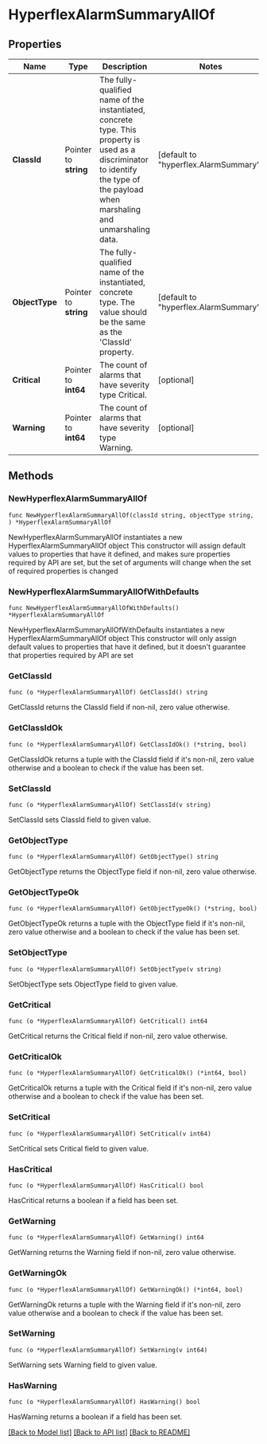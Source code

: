 # HyperflexAlarmSummaryAllOf

## Properties

Name | Type | Description | Notes
------------ | ------------- | ------------- | -------------
**ClassId** | Pointer to **string** | The fully-qualified name of the instantiated, concrete type. This property is used as a discriminator to identify the type of the payload when marshaling and unmarshaling data. | [default to "hyperflex.AlarmSummary"]
**ObjectType** | Pointer to **string** | The fully-qualified name of the instantiated, concrete type. The value should be the same as the &#39;ClassId&#39; property. | [default to "hyperflex.AlarmSummary"]
**Critical** | Pointer to **int64** | The count of alarms that have severity type Critical. | [optional] 
**Warning** | Pointer to **int64** | The count of alarms that have severity type Warning. | [optional] 

## Methods

### NewHyperflexAlarmSummaryAllOf

`func NewHyperflexAlarmSummaryAllOf(classId string, objectType string, ) *HyperflexAlarmSummaryAllOf`

NewHyperflexAlarmSummaryAllOf instantiates a new HyperflexAlarmSummaryAllOf object
This constructor will assign default values to properties that have it defined,
and makes sure properties required by API are set, but the set of arguments
will change when the set of required properties is changed

### NewHyperflexAlarmSummaryAllOfWithDefaults

`func NewHyperflexAlarmSummaryAllOfWithDefaults() *HyperflexAlarmSummaryAllOf`

NewHyperflexAlarmSummaryAllOfWithDefaults instantiates a new HyperflexAlarmSummaryAllOf object
This constructor will only assign default values to properties that have it defined,
but it doesn't guarantee that properties required by API are set

### GetClassId

`func (o *HyperflexAlarmSummaryAllOf) GetClassId() string`

GetClassId returns the ClassId field if non-nil, zero value otherwise.

### GetClassIdOk

`func (o *HyperflexAlarmSummaryAllOf) GetClassIdOk() (*string, bool)`

GetClassIdOk returns a tuple with the ClassId field if it's non-nil, zero value otherwise
and a boolean to check if the value has been set.

### SetClassId

`func (o *HyperflexAlarmSummaryAllOf) SetClassId(v string)`

SetClassId sets ClassId field to given value.


### GetObjectType

`func (o *HyperflexAlarmSummaryAllOf) GetObjectType() string`

GetObjectType returns the ObjectType field if non-nil, zero value otherwise.

### GetObjectTypeOk

`func (o *HyperflexAlarmSummaryAllOf) GetObjectTypeOk() (*string, bool)`

GetObjectTypeOk returns a tuple with the ObjectType field if it's non-nil, zero value otherwise
and a boolean to check if the value has been set.

### SetObjectType

`func (o *HyperflexAlarmSummaryAllOf) SetObjectType(v string)`

SetObjectType sets ObjectType field to given value.


### GetCritical

`func (o *HyperflexAlarmSummaryAllOf) GetCritical() int64`

GetCritical returns the Critical field if non-nil, zero value otherwise.

### GetCriticalOk

`func (o *HyperflexAlarmSummaryAllOf) GetCriticalOk() (*int64, bool)`

GetCriticalOk returns a tuple with the Critical field if it's non-nil, zero value otherwise
and a boolean to check if the value has been set.

### SetCritical

`func (o *HyperflexAlarmSummaryAllOf) SetCritical(v int64)`

SetCritical sets Critical field to given value.

### HasCritical

`func (o *HyperflexAlarmSummaryAllOf) HasCritical() bool`

HasCritical returns a boolean if a field has been set.

### GetWarning

`func (o *HyperflexAlarmSummaryAllOf) GetWarning() int64`

GetWarning returns the Warning field if non-nil, zero value otherwise.

### GetWarningOk

`func (o *HyperflexAlarmSummaryAllOf) GetWarningOk() (*int64, bool)`

GetWarningOk returns a tuple with the Warning field if it's non-nil, zero value otherwise
and a boolean to check if the value has been set.

### SetWarning

`func (o *HyperflexAlarmSummaryAllOf) SetWarning(v int64)`

SetWarning sets Warning field to given value.

### HasWarning

`func (o *HyperflexAlarmSummaryAllOf) HasWarning() bool`

HasWarning returns a boolean if a field has been set.


[[Back to Model list]](../README.md#documentation-for-models) [[Back to API list]](../README.md#documentation-for-api-endpoints) [[Back to README]](../README.md)



